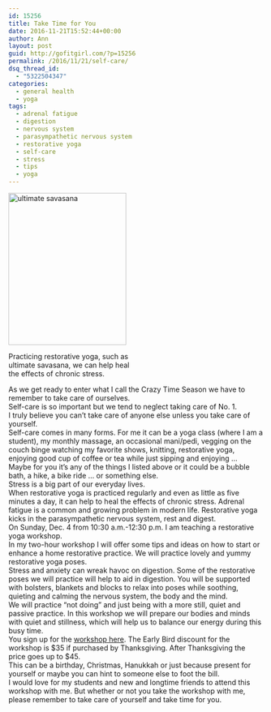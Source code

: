 ```yaml
---
id: 15256
title: Take Time for You
date: 2016-11-21T15:52:44+00:00
author: Ann
layout: post
guid: http://gofitgirl.com/?p=15256
permalink: /2016/11/21/self-care/
dsq_thread_id:
  - "5322504347"
categories:
  - general health
  - yoga
tags:
  - adrenal fatigue
  - digestion
  - nervous system
  - parasympathetic nervous system
  - restorative yoga
  - self-care
  - stress
  - tips
  - yoga
---
```

<div id="attachment_13058" style="width: 242px" class="wp-caption alignleft">
  <a href="http://gofitgirl.com/2014/12/took-savasana-challenge/10256587_735501599871959_1015707782054568375_o/" rel="attachment wp-att-13058"><img class="size-medium wp-image-13058" src="http://gofitgirl.com/wp-content/uploads/2014/12/10256587_735501599871959_1015707782054568375_o-232x300.jpg" alt="ultimate savasana" width="232" height="300" /></a>
  
  <p class="wp-caption-text">
    Practicing restorative yoga, such as ultimate savasana, we can help heal the effects of chronic stress.
  </p>
</div>

  
As we get ready to enter what I call the Crazy Time Season we have to remember to take care of ourselves.  
Self-care is so important but we tend to neglect taking care of No. 1.  
I truly believe you can&#8217;t take care of anyone else unless you take care of yourself.  
Self-care comes in many forms. For me it can be a yoga class (where I am a student), my monthly massage, an occasional mani/pedi, vegging on the couch binge watching my favorite shows, knitting, restorative yoga, enjoying good cup of coffee or tea while just sipping and enjoying &#8230;  
Maybe for you it&#8217;s any of the things I listed above or it could be a bubble bath, a hike, a bike ride &#8230; or something else.  
Stress is a big part of our everyday lives.  
When restorative yoga is practiced regularly and even as little as five minutes a day, it can help to heal the effects of chronic stress. Adrenal fatigue is a common and growing problem in modern life. Restorative yoga kicks in the parasympathetic nervous system, rest and digest.  
On Sunday, Dec. 4 from 10:30 a.m.-12:30 p.m. I am teaching a restorative yoga workshop.  
In my two-hour workshop I will offer some tips and ideas on how to start or enhance a home restorative practice. We will practice lovely and yummy restorative yoga poses.  
Stress and anxiety can wreak havoc on digestion. Some of the restorative poses we will practice will help to aid in digestion. You will be supported with bolsters, blankets and blocks to relax into poses while soothing, quieting and calming the nervous system, the body and the mind.  
We will practice “not doing” and just being with a more still, quiet and passive practice. In this workshop we will prepare our bodies and minds with quiet and stillness, which will help us to balance our energy during this busy time.  
You sign up for the [workshop here](https://clients.mindbodyonline.com/classic/admhome?studioid=204091). The Early Bird discount for the workshop is $35 if purchased by Thanksgiving. After Thanksgiving the price goes up to $45.  
This can be a birthday, Christmas, Hanukkah or just because present for yourself or maybe you can hint to someone else to foot the bill.  
I would love for my students and new and longtime friends to attend this workshop with me. But whether or not you take the workshop with me, please remember to take care of yourself and take time for you.